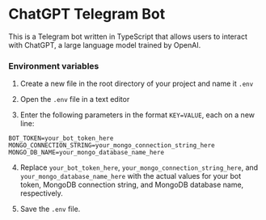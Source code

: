# ChatGPT Telegram Bot

This is a Telegram bot written in TypeScript that allows users to interact with ChatGPT, a large language model trained by OpenAI.



### Environment variables

1. Create a new file in the root directory of your project and name it `.env`

2. Open the `.env` file in a text editor

3. Enter the following parameters in the format `KEY=VALUE`, each on a new line:

```
BOT_TOKEN=your_bot_token_here
MONGO_CONNECTION_STRING=your_mongo_connection_string_here
MONGO_DB_NAME=your_mongo_database_name_here
```

4. Replace `your_bot_token_here`, `your_mongo_connection_string_here`, and `your_mongo_database_name_here` with the actual values for your bot token, MongoDB connection string, and MongoDB database name, respectively.

5. Save the `.env` file.